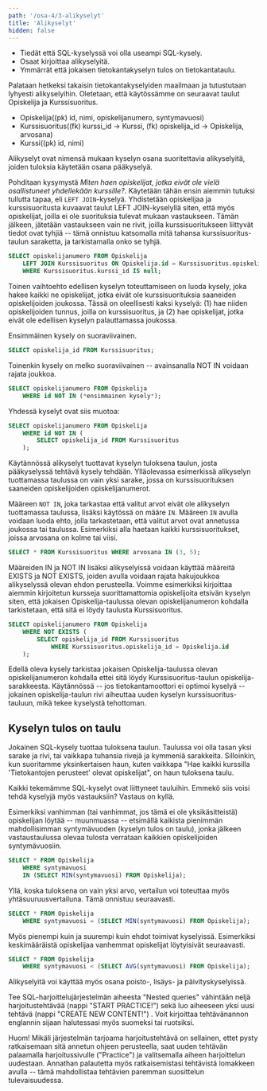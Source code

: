 ```yaml
---
path: '/osa-4/3-alikyselyt'
title: 'Alikyselyt'
hidden: false
---
```



<text-box variant='learningObjectives' name='Oppimistavoitteet'>

- Tiedät että SQL-kyselyssä voi olla useampi SQL-kysely.
- Osaat kirjoittaa alikyselyitä.
- Ymmärrät että jokaisen tietokantakyselyn tulos on tietokantataulu.

</text-box>

Palataan hetkeksi takaisin tietokantakyselyiden maailmaan ja tutustutaan lyhyesti alikyselyihin. Oletetaan, että käytössämme on seuraavat taulut Opiskelija ja Kurssisuoritus.

- Opiskelija((pk) id, nimi, opiskelijanumero, syntymavuosi)
- Kurssisuoritus((fk) kurssi\_id -> Kurssi, (fk) opiskelija\_id -> Opiskelija, arvosana)
- Kurssi((pk) id, nimi)

Alikyselyt ovat nimensä mukaan kyselyn osana suoritettavia alikyselyitä, joiden tuloksia käytetään osana pääkyselyä.

Pohditaan kysymystä *Miten haen opiskelijat, jotka eivät ole vielä osallistuneet yhdellekään kurssille?*. Käytetään tähän ensin aiemmin tutuksi tullutta tapaa, eli `LEFT JOIN`-kyselyä. Yhdistetään opiskelijaa ja kurssisuoritusta kuvaavat taulut LEFT JOIN-kyselyllä siten, että myös opiskelijat, joilla ei ole suorituksia tulevat mukaan vastaukseen. Tämän jälkeen, jätetään vastaukseen vain ne rivit, joilla kurssisuoritukseen liittyvät tiedot ovat tyhjiä -- tämä onnistuu katsomalla mitä tahansa kurssisuoritus-taulun saraketta, ja tarkistamalla onko se tyhjä.


```sql
SELECT opiskelijanumero FROM Opiskelija
    LEFT JOIN Kurssisuoritus ON Opiskelija.id = Kurssisuoritus.opiskelija_id
    WHERE Kurssisuoritus.kurssi_id IS null;
```

Toinen vaihtoehto edellisen kyselyn toteuttamiseen on luoda kysely, joka hakee kaikki ne opiskelijat, jotka eivät ole kurssisuorituksia saaneiden opiskelijoiden joukossa. Tässä on oleellisesti kaksi kyselyä: (1) hae niiden opiskelijoiden tunnus, joilla on kurssisuoritus, ja (2) hae opiskelijat, jotka eivät ole edellisen kyselyn palauttamassa joukossa.

Ensimmäinen kysely on suoraviivainen.

```sql
SELECT opiskelija_id FROM Kurssisuoritus;
```

Toinenkin kysely on melko suoraviivainen -- avainsanalla NOT IN voidaan rajata joukkoa.

```sql
SELECT opiskelijanumero FROM Opiskelija
    WHERE id NOT IN (*ensimmainen kysely*);
```

Yhdessä kyselyt ovat siis muotoa:

```sql
SELECT opiskelijanumero FROM Opiskelija
    WHERE id NOT IN (
        SELECT opiskelija_id FROM Kurssisuoritus
    );
```

Käytännössä alikyselyt tuottavat kyselyn tuloksena taulun, josta pääkyselyssä tehtävä kysely tehdään. Ylläolevassa esimerkissä alikyselyn tuottamassa taulussa on vain yksi sarake, jossa on kurssisuorituksen saaneiden opiskelijoiden opiskelijanumerot.

Määreen `NOT IN`, joka tarkastaa että valitut arvot eivät ole alikyselyn tuottamassa taulussa, lisäksi käytössä on määre `IN`. Määreen `IN` avulla voidaan luoda ehto, jolla tarkastetaan, että valitut arvot ovat annetussa joukossa tai taulussa. Esimerkiksi alla haetaan kaikki kurssisuoritukset, joissa arvosana on kolme tai viisi.

```sql
SELECT * FROM Kurssisuoritus WHERE arvosana IN (3, 5);
```

Määreiden IN ja NOT IN lisäksi alikyselyissä voidaan käyttää määreitä EXISTS ja NOT EXISTS, joiden avulla voidaan rajata hakujoukkoa alikyselyssä olevan ehdon perusteella. Voimme esimerkiksi kirjoittaa aiemmin kirjoitetun kursseja suorittamattomia opiskelijoita etsivän kyselyn siten, että jokaisen Opiskelija-taulussa olevan opiskelijanumeron kohdalla tarkistetaan, että sitä ei löydy taulusta Kurssisuoritus.


```sql
SELECT opiskelijanumero FROM Opiskelija
    WHERE NOT EXISTS (
        SELECT opiskelija_id FROM Kurssisuoritus
            WHERE Kurssisuoritus.opiskelija_id = Opiskelija.id
    );
```

Edellä oleva kysely tarkistaa jokaisen Opiskelija-taulussa olevan opiskelijanumeron kohdalla ettei sitä löydy Kurssisuoritus-taulun opiskelija-sarakkeesta. Käytännössä -- jos tietokantamoottori ei optimoi kyselyä -- jokainen opiskelija-taulun rivi aiheuttaa uuden kyselyn kurssisuoritus-tauluun, mikä tekee kyselystä tehottoman.


## Kyselyn tulos on taulu

Jokainen SQL-kysely tuottaa tuloksena taulun. Taulussa voi olla tasan yksi sarake ja rivi, tai vaikkapa tuhansia rivejä ja kymmeniä sarakkeita. Silloinkin, kun suoritamme yksinkertaisen haun, kuten vaikkapa "Hae kaikki kurssilla 'Tietokantojen perusteet' olevat opiskelijat", on haun tuloksena taulu.

Kaikki tekemämme SQL-kyselyt ovat liittyneet tauluihin. Emmekö siis voisi tehdä kyselyjä myös vastauksiin? Vastaus on kyllä.

Esimerkiksi vanhimman (tai vanhimmat, jos tämä ei ole yksikäsitteistä) opiskelijan löytää -- muunmuassa -- etsimällä kaikista pienimmän mahdollisimman syntymävuoden (kyselyn tulos on taulu), jonka jälkeen vastaustaulussa olevaa tulosta verrataan kaikkien opiskelijoiden syntymävuosiin.


```sql
SELECT * FROM Opiskelija
    WHERE syntymavuosi
    IN (SELECT MIN(syntymavuosi) FROM Opiskelija);
```

Yllä, koska tuloksena on vain yksi arvo, vertailun voi toteuttaa myös yhtäsuuruusvertailuna. Tämä onnistuu seuraavasti.

```sql
SELECT * FROM Opiskelija
    WHERE syntymavuosi = (SELECT MIN(syntymavuosi) FROM Opiskelija);
```

Myös pienempi kuin ja suurempi kuin ehdot toimivat kyselyissä. Esimerkiksi keskimääräistä opiskelijaa vanhemmat opiskelijat löytyisivät seuraavasti.

```sql
SELECT * FROM Opiskelija
    WHERE syntymavuosi < (SELECT AVG(syntymavuosi) FROM Opiskelija);
```


Alikyselyitä voi käyttää myös osana poisto-, lisäys- ja päivityskyselyissä.


<sqltrainer-exercise name="Alikyselyiden harjoittelu">

Tee SQL-harjoittelujärjestelmän aiheesta "Nested queries" vähintään neljä harjoitustehtävää (nappi "START PRACTICE!") sekä luo aiheeseen yksi uusi tehtävä (nappi "CREATE NEW CONTENT!") . Voit kirjoittaa tehtävänannon englannin sijaan halutessasi myös suomeksi tai ruotsiksi.

Huom! Mikäli järjestelmän tarjoama harjoitustehtävä on sellainen, ettet pysty ratkaisemaan sitä annetun ohjeen perusteella, saat uuden tehtävän palaamalla harjoitussivulle ("Practice") ja valitsemalla aiheen harjoittelun uudestaan. Annathan palautetta myös ratkaisemistasi tehtävistä lomakkeen avulla -- tämä mahdollistaa tehtävien paremman suosittelun tulevaisuudessa.

</sqltrainer-exercise>
